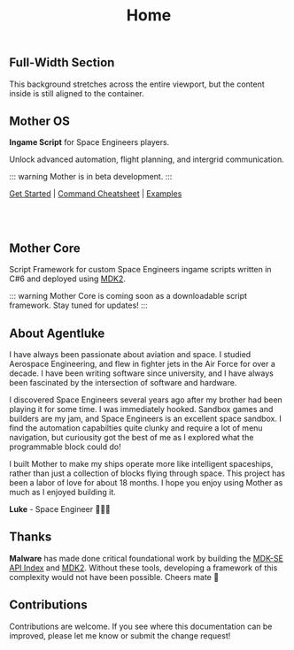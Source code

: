 ﻿---
home: true
title: Home
# heroImage: images/title.png
actions:
  - text: Mother OS
    link: /IngameScript/IngameScript.md
    type: primary

  # - text: Mother Core
  #   link: /Framework/Readme.md
  #   type: secondary

features:
  - title: Intuitive Command Library
    details: Control most common block operations with a simple command line interface.
  - title: Dynamic Flight Planning
    details: Create flight plans using GPS waypoints and fly them with ease.
  - title: Secure Communication
    details: Send encrypted commands to other grids to supercharge cooperation.


footer: MIT Licensed | © 2025 Agentluke | The Empire must grow.
---

<script setup>
  import MotherOSAnimation from '../../components/MotherOSAnimation.vue';
  // import MotherOSAnimation2 from '../../components/MotherOSAnimation2.vue';
  import MotherCoreAnimation from '../../components/MotherCoreAnimation.vue';
  import MotherCoreOverview from '../../components/MotherCoreOverview.vue';
</script>

 <!-- Full-width breakout -->
<div class="relative left-1/2 right-1/2 -mx-[50vw] w-screen bg-blue-500 text-white py-8">
  <div class="max-w-4xl mx-auto">
    <h2 class="text-xl font-semibold">Full-Width Section</h2>
    <p>
      This background stretches across the entire viewport,
      but the content inside is still aligned to the container.
    </p>
  </div>
</div>

## Mother OS

**Ingame Script** for Space Engineers players. 

Unlock advanced automation, flight planning, and intergrid communication.


::: warning
Mother is in beta development.
:::

[Get Started](/IngameScript/IngameScript.md) | [Command Cheatsheet](/IngameScript/CommandCheatsheet.md) | [Examples](/IngameScript/Examples.md)


<div>
  <MotherOSAnimation />
</div>

<!-- <div>
  <MotherOSAnimation2 />
</div> -->
<br>
<br>



<!-- <section>
    <h2>Mother OS</h2>
    <p>Ingame Script for Space Engineers players</p>
    <p>Mother is a general purpose operating system for Space Engineers grids available as an in-game script. It exposes an intuitive command line interface (CLI), flexible flight control & planning, and an intergrid communication system to massively expand what you can do with your grid(s). I built Mother to make my ships operate more like spaceships on a network, rather than just a collection of blocks flying through space. With Mother's CLI, most common operations can easily be assigned to a button without needing a Timer or Event Block.</p>
    <p>You do not need any programming experience to use Mother.  In fact, most of Mother's CLI commands offer a more intutive control mechanism than the base game itself. However, if you fancy yourself a programmer, you can easily extend Mother's functionality by creating a custom project. Mother is built on top of <a href="https://github.com/malware-dev/MDK-SE" target=_blank>MDK-SE</a>, thanks to the incredible contributions **Malware** has made to the Space Engineers community.  I hope you enjoy using Mother as much as I enjoyed building it.</p>
    <p>The empire must grow.</p>
</section> -->


## Mother Core

Script Framework for custom Space Engineers ingame scripts written in C#6 and deployed using [MDK2](https://github.com/malforge/mdk2/wiki).

::: warning
Mother Core is coming soon as a downloadable script framework.  Stay tuned for updates!
:::

 <!-- [Get Started](./Framework/README.md) | [MDK-SE API Index](https://github.com/malware-dev/MDK-SE/wiki) -->

<MotherCoreOverview/> 

<!-- ## Mother CLI

[Mother CLI](./Framework/Developer/Console.md) is a simple command line tool to assist Space Engineers players with creating their own programmable block scripts using Mother Core.

It is easily installed by running the following command in your console/terminal:

```sh
dotnet tool install --global Mother.CLI
``` -->

##  About Agentluke
I have always been passionate about aviation and space. I studied Aerospace Engineering, and flew in fighter jets in the Air Force for over a decade. I have been writing software since university, and I have always been fascinated by the intersection of software and hardware.

I discovered Space Engineers several years ago after my brother had been playing it for some time. I was immediately hooked. Sandbox games and builders are my jam, and Space Engineers is an excellent space sandbox. I find the automation capabilties quite clunky and require a lot of menu navigation, but curiousity got the best of me as I explored what the programmable block could do!  

I built Mother to make my ships operate more like intelligent spaceships, rather than just a collection of blocks flying through space. This project has been a labor of love for about 18 months. I hope you enjoy using Mother as much as I enjoyed building it.

**Luke** - 
Space Engineer 🚀🇨🇦



## Thanks

**Malware** has made done critical foundational work by building the [MDK-SE API Index](https://github.com/malware-dev/MDK-SE/wiki) and [MDK2](https://github.com/malforge/mdk2/wiki). Without these tools, developing a framework of this complexity would not have been possible. Cheers mate 🍻 

## Contributions
Contributions are welcome. If you see where this documentation can be improved, please let me know or submit the change request!

<!-- <section>
    <h2>Mother Core</h2>
    <strong>Framework for Space Engineers Script Developers</strong>
    <p></p>
</section> -->



 <!-- ```
 ███╗   ███╗ ██████╗ ████████╗██╗  ██╗███████╗██████╗    ██████╗ ███████╗
 ████╗ ████║██╔═══██╗╚══██╔══╝██║  ██║██╔════╝██╔══██╗  ██╔═══██╗██╔════╝
 ██╔████╔██║██║   ██║   ██║   ███████║█████╗  ██████╔╝  ██║   ██║███████╗
 ██║╚██╔╝██║██║   ██║   ██║   ██╔══██║██╔══╝  ██╔══██╗  ██║   ██║╚════██║
 ██║ ╚═╝ ██║╚██████╔╝   ██║   ██║  ██║███████╗██║  ██║  ╚██████╔╝███████║
 ╚═╝     ╚═╝ ╚═════╝    ╚═╝   ╚═╝  ╚═╝╚══════╝╚═╝  ╚═╝   ╚═════╝ ╚══════╝
 ``` -->


